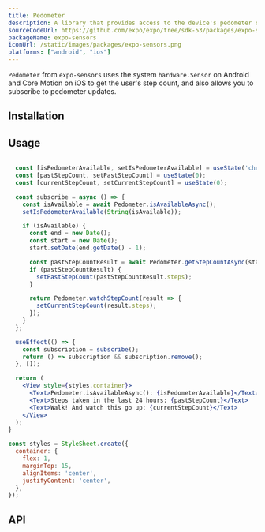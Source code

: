 ```yaml
---
title: Pedometer
description: A library that provides access to the device's pedometer sensor.
sourceCodeUrl: https://github.com/expo/expo/tree/sdk-53/packages/expo-sensors
packageName: expo-sensors
iconUrl: /static/images/packages/expo-sensors.png
platforms: ["android", "ios"]
---
```


`Pedometer` from `expo-sensors` uses the system `hardware.Sensor` on Android and Core Motion on iOS to get the user's step count, and also allows you to subscribe to pedometer updates.

## Installation

## Usage

```jsx

  const [isPedometerAvailable, setIsPedometerAvailable] = useState('checking');
  const [pastStepCount, setPastStepCount] = useState(0);
  const [currentStepCount, setCurrentStepCount] = useState(0);

  const subscribe = async () => {
    const isAvailable = await Pedometer.isAvailableAsync();
    setIsPedometerAvailable(String(isAvailable));

    if (isAvailable) {
      const end = new Date();
      const start = new Date();
      start.setDate(end.getDate() - 1);

      const pastStepCountResult = await Pedometer.getStepCountAsync(start, end);
      if (pastStepCountResult) {
        setPastStepCount(pastStepCountResult.steps);
      }

      return Pedometer.watchStepCount(result => {
        setCurrentStepCount(result.steps);
      });
    }
  };

  useEffect(() => {
    const subscription = subscribe();
    return () => subscription && subscription.remove();
  }, []);

  return (
    <View style={styles.container}>
      <Text>Pedometer.isAvailableAsync(): {isPedometerAvailable}</Text>
      <Text>Steps taken in the last 24 hours: {pastStepCount}</Text>
      <Text>Walk! And watch this go up: {currentStepCount}</Text>
    </View>
  );
}

const styles = StyleSheet.create({
  container: {
    flex: 1,
    marginTop: 15,
    alignItems: 'center',
    justifyContent: 'center',
  },
});
```

## API

```js

```